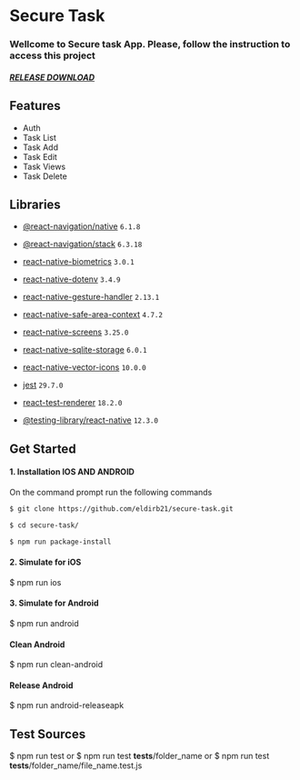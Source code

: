 # Secure Task

### Wellcome to Secure task App. Please, follow the instruction to access this project

##### [RELEASE DOWNLOAD](https://github.com/eldirb21/Movies/releases/tag/v1)

## Features

- Auth
- Task List
- Task Add
- Task Edit
- Task Views
- Task Delete

## Libraries

- [@react-navigation/native](https://github.com/react-navigation/react-navigation) `6.1.8`
- [@react-navigation/stack](https://github.com/react-navigation/react-navigation) `6.3.18`
- [react-native-biometrics](https://github.com/SelfLender/react-native-biometrics) `3.0.1`
- [react-native-dotenv](https://github.com/goatandsheep/react-native-dotenv) `3.4.9`
- [react-native-gesture-handler](https://github.com/software-mansion/react-native-gesture-handler) `2.13.1`
- [react-native-safe-area-context](https://github.com/th3rdwave/react-native-safe-area-context) `4.7.2`
- [react-native-screens](https://github.com/software-mansion/react-native-screens) `3.25.0`
- [react-native-sqlite-storage](https://github.com/andpor/react-native-sqlite-storage) `6.0.1`
- [react-native-vector-icons](https://github.com/oblador/react-native-vector-icons) `10.0.0`

- [jest](https://jestjs.io/) `29.7.0`
- [react-test-renderer](https://jestjs.io/docs/tutorial-react) `18.2.0`
- [@testing-library/react-native](https://testing-library.com/) `12.3.0`

## Get Started

#### 1. Installation IOS AND ANDROID

On the command prompt run the following commands

```sh
$ git clone https://github.com/eldirb21/secure-task.git

$ cd secure-task/

$ npm run package-install
```

#### 2. Simulate for iOS

$ npm run ios

#### 3. Simulate for Android

$ npm run android

#### Clean Android

$ npm run clean-android

#### Release Android

$ npm run android-releaseapk

## Test Sources

$ npm run test
or
$ npm run test **tests**/folder_name
or
$ npm run test **tests**/folder_name/file_name.test.js
